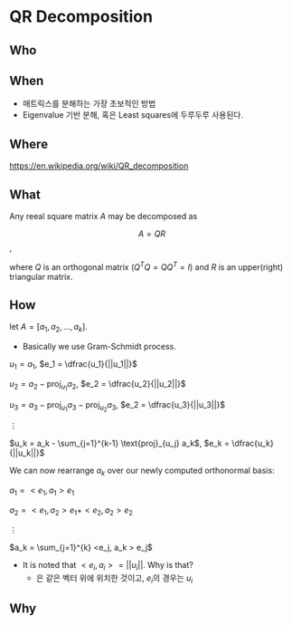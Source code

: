 
# QR Decomposition 

## Who 
## When 

* 매트릭스를 분해하는 가장 초보적인 방법 
* Eigenvalue 기반 분해, 혹은 Least squares에 두루두루 사용된다. 

## Where 

https://en.wikipedia.org/wiki/QR_decomposition

## What 

Any reeal square matrix $A$ may be decomposed as 

$$ A = QR $$, 

where $Q$ is an orthogonal matrix ($Q^T Q = Q Q^T = I$) and $R$ is an upper(right) triangular matrix. 

## How 

let $A = [a_1, a_2, \dotsc, a_k]$.

* Basically we use Gram-Schmidt process.

$u_1 = a_1$,  $e_1 = \dfrac{u_1}{||u_1||}$

$u_2 = a_2 - \text{proj}_{u_1} a_2$,  $e_2 = \dfrac{u_2}{||u_2||}$

$u_3 = a_3 - \text{proj}_{u_1} a_3 - \text{proj}_{u_2} a_3$,  $e_2 = \dfrac{u_3}{||u_3||}$

$\vdots$

$u_k = a_k - \sum_{j=1}^{k-1} \text{proj}_{u_j} a_k$,  $e_k = \dfrac{u_k}{||u_k||}$

We can now rearrange $a_k$ over our newly computed orthonormal basis: 

$a_1 = < e_1, a_1 > e_1$

$a_2 = < e_1, a_2 > e_1 + < e_2, a_2 > e_2$ 

$\vdots$

$a_k = \sum_{j=1}^{k} <e_j, a_k > e_j$

* It is noted that $<e_i, a_i> = || u_i ||$. Why is that? 
	* 은 같은 벡터 위에 위치한 것이고, $e_i$의 경우는 $u_i$ 


## Why 


<!--stackedit_data:
eyJoaXN0b3J5IjpbNTIxODA2MzA3LC04NjA5ODQ4MDEsLTEzND
IwMTc1OTldfQ==
-->